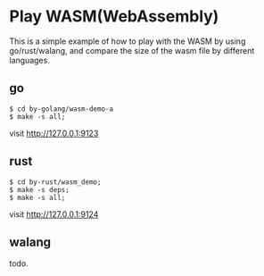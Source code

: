 # Play WASM(WebAssembly)

This is a simple example of how to play with the WASM by using go/rust/walang, and compare the size of the wasm file by 
different languages.

## go

```shell
$ cd by-golang/wasm-demo-a
$ make -s all;
```

visit <http://127.0.0.1:9123>

## rust

```shell
$ cd by-rust/wasm_demo;
$ make -s deps; 
$ make -s all;
```

visit <http://127.0.0.1:9124>

## walang

todo.


